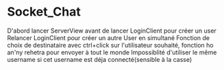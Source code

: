 # Socket_Chat
D'abord lancer ServerView avant de lancer LoginClient pour créer un user
Relancer LoginClient pour créer un autre User en simultané
Fonction de choix de destinataire avec ctrl+click sur l'utilisateur souhaité, fonction ho an'ny rehetra pour envoyer à tout le monde
Impossiblité d'utiliser le même username si cet username est déja connecté(sensible à la casse)
